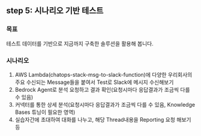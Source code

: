 ## step 5: 시나리오 기반 테스트

### 목표
테스트 데이터를 기반으로 지금까지 구축한 솔루션을 활용해 봅니다.

### 시나리오
1. AWS Lambda(chatops-stack-msg-to-slack-function)에 다양한 우리회사의 주요 수신되는 Message들을 붙여서 Test로 Slack에 메시지 수신해보기
2. Bedrock Agent로 분석 요청하고 결과 확인(요청시마다 응답결과가 조금씩 다를 수 있음)
3. 커넥터를 통한 상세 분석(요청시마다 응답결과가 조금씩 다를 수 있음, Knowledge Bases 튜닝이 필요한 영역)
4. 실습자간에 초대하여 대화를 나누고, 해당 Thread내용을 Reporting 요청 해보기 등 
